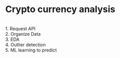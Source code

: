 # Crypto currency analysis
<br>
1. Request API <br>
2. Organize Data<br>
3. EDA<br>
4. Outlier detection<br>
5. ML learning to predict<br>
